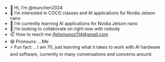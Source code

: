 - 👋 Hi, I’m @munchen2024
- 👀 I’m interested in COCO classes and AI applications for Nvidia Jetson nano
- 🌱 I’m currently learning AI applications for Nvidia Jetson nano
- 💞️ I’m looking to collaborate on right now with nobody
- 📫 How to reach me jfelixmunoz114@gmail.com
- 😄 Pronouns: ...Me
- ⚡ Fun fact: ...I am 70, just learning what it takes to work with AI hardware and software, currently in many conversations and concerns around.

<!---
munchen2024/munchen2024 is a ✨ special ✨ repository because its `README.md` (this file) appears on your GitHub profile.
You can click the Preview link to take a look at your changes.
--->
